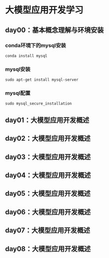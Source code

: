 # 大模型应用开发学习
## day00：基本概念理解与环境安装
### conda环境下的mysql安装
```
conda install mysql
```
### mysql安装
```
sudo apt-get install mysql-server
```
### mysql配置
```
sudo mysql_secure_installation
```
## day01：大模型应用开发概述
## day02：大模型应用开发概述
## day03：大模型应用开发概述
## day04：大模型应用开发概述
## day05：大模型应用开发概述
## day06：大模型应用开发概述
## day07：大模型应用开发概述
## day08：大模型应用开发概述

